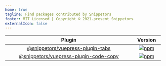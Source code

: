 ```yaml
---
home: true
tagline: Find packages contributed by Snippetors
footer: MIT Licensed | Copyright © 2021-present Snippetors
externalIcon: false
---
```


|                                    Plugin                                    |                                                                    Version                                                                    |
| :--------------------------------------------------------------------------: | :-------------------------------------------------------------------------------------------------------------------------------------------: |
|      [@snippetors/vuepress-plugin-tabs](./plugins/vuepress-plugin-tabs)      |      [![npm](https://badgen.net/npm/v/@snippetors/vuepress-plugin-tabs)](https://www.npmjs.com/package/@snippetors/vuepress-plugin-tabs)      |
| [@snippetors/vuepress-plugin-code-copy](./plugins/vuepress-plugin-code-copy) | [![npm](https://badgen.net/npm/v/@snippetors/vuepress-plugin-code-copy)](https://www.npmjs.com/package/@snippetors/vuepress-plugin-code-copy) |

<style lang="scss" scoped>
table {
  display: table;
  margin-left: auto;
  margin-right: auto;
}
</style>
